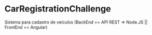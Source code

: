 # CarRegistrationChallenge 
Sistema para cadastro de veículos (BackEnd == API REST => Node.JS || FrontEnd == Angular)
